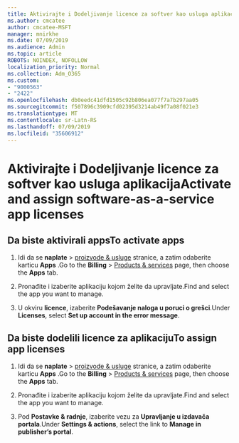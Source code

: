 ```yaml
---
title: Aktivirajte i Dodeljivanje licence za softver kao usluga aplikacija
ms.author: cmcatee
author: cmcatee-MSFT
manager: mnirkhe
ms.date: 07/09/2019
ms.audience: Admin
ms.topic: article
ROBOTS: NOINDEX, NOFOLLOW
localization_priority: Normal
ms.collection: Adm_O365
ms.custom:
- "9000563"
- "2422"
ms.openlocfilehash: db0eedc41dfd1505c92b806ea077f7a7b297aa05
ms.sourcegitcommit: f507896c3909cfd02395d3214ab49f7a08f021e3
ms.translationtype: MT
ms.contentlocale: sr-Latn-RS
ms.lasthandoff: 07/09/2019
ms.locfileid: "35606912"
---
```

# <a name="activate-and-assign-software-as-a-service-app-licenses"></a><span data-ttu-id="79204-102">Aktivirajte i Dodeljivanje licence za softver kao usluga aplikacija</span><span class="sxs-lookup"><span data-stu-id="79204-102">Activate and assign software-as-a-service app licenses</span></span> 

## <a name="to-activate-apps"></a><span data-ttu-id="79204-103">Da biste aktivirali apps</span><span class="sxs-lookup"><span data-stu-id="79204-103">To activate apps</span></span>

1. <span data-ttu-id="79204-104">Idi da se **naplate** > [proizvode & usluge](https://go.microsoft.com/fwlink/p/?linkid=842054) stranice, a zatim odaberite karticu **Apps** .</span><span class="sxs-lookup"><span data-stu-id="79204-104">Go to the **Billing** > [Products & services](https://go.microsoft.com/fwlink/p/?linkid=842054) page, then choose the **Apps** tab.</span></span>

2. <span data-ttu-id="79204-105">Pronađite i izaberite aplikaciju kojom želite da upravljate.</span><span class="sxs-lookup"><span data-stu-id="79204-105">Find and select the app you want to manage.</span></span>

3. <span data-ttu-id="79204-106">U okviru **licence**, izaberite **Podešavanje naloga u poruci o grešci**.</span><span class="sxs-lookup"><span data-stu-id="79204-106">Under **Licenses**, select **Set up account in the error message**.</span></span>  

## <a name="to-assign-app-licenses"></a><span data-ttu-id="79204-107">Da biste dodelili licence za aplikaciju</span><span class="sxs-lookup"><span data-stu-id="79204-107">To assign app licenses</span></span>

1. <span data-ttu-id="79204-108">Idi da se **naplate** > [proizvode & usluge](https://go.microsoft.com/fwlink/p/?linkid=842054) stranice, a zatim odaberite karticu **Apps** .</span><span class="sxs-lookup"><span data-stu-id="79204-108">Go to the **Billing** > [Products & services](https://go.microsoft.com/fwlink/p/?linkid=842054) page, then choose the **Apps** tab.</span></span>

2. <span data-ttu-id="79204-109">Pronađite i izaberite aplikaciju kojom želite da upravljate.</span><span class="sxs-lookup"><span data-stu-id="79204-109">Find and select the app you want to manage.</span></span>  

3. <span data-ttu-id="79204-110">Pod **Postavke & radnje**, izaberite vezu za **Upravljanje u izdavača portala**.</span><span class="sxs-lookup"><span data-stu-id="79204-110">Under **Settings & actions**, select the link to **Manage in publisher’s portal**.</span></span>